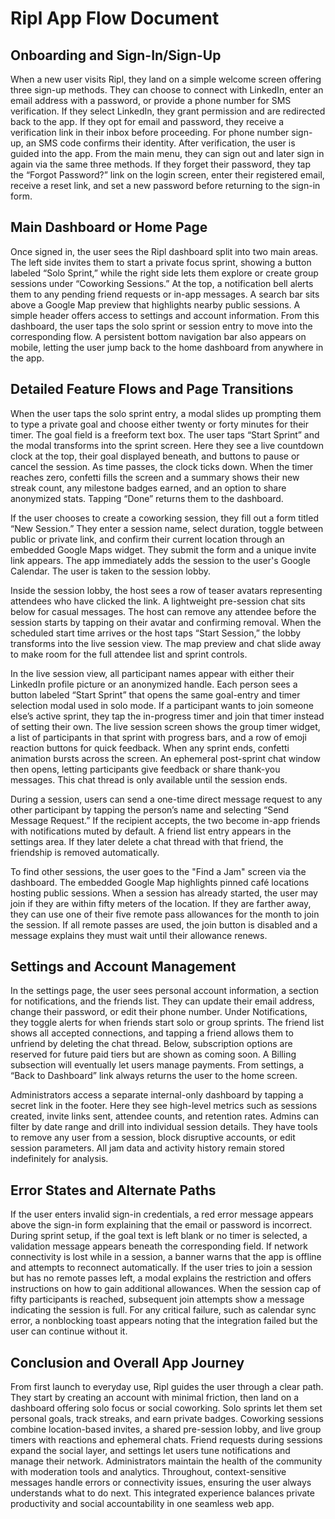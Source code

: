# Ripl App Flow Document

## Onboarding and Sign-In/Sign-Up

When a new user visits Ripl, they land on a simple welcome screen offering three sign-up methods. They can choose to connect with LinkedIn, enter an email address with a password, or provide a phone number for SMS verification. If they select LinkedIn, they grant permission and are redirected back to the app. If they opt for email and password, they receive a verification link in their inbox before proceeding. For phone number sign-up, an SMS code confirms their identity. After verification, the user is guided into the app. From the main menu, they can sign out and later sign in again via the same three methods. If they forget their password, they tap the “Forgot Password?” link on the login screen, enter their registered email, receive a reset link, and set a new password before returning to the sign-in form.

## Main Dashboard or Home Page

Once signed in, the user sees the Ripl dashboard split into two main areas. The left side invites them to start a private focus sprint, showing a button labeled “Solo Sprint,” while the right side lets them explore or create group sessions under “Coworking Sessions.” At the top, a notification bell alerts them to any pending friend requests or in-app messages. A search bar sits above a Google Map preview that highlights nearby public sessions. A simple header offers access to settings and account information. From this dashboard, the user taps the solo sprint or session entry to move into the corresponding flow. A persistent bottom navigation bar also appears on mobile, letting the user jump back to the home dashboard from anywhere in the app.

## Detailed Feature Flows and Page Transitions

When the user taps the solo sprint entry, a modal slides up prompting them to type a private goal and choose either twenty or forty minutes for their timer. The goal field is a freeform text box. The user taps “Start Sprint” and the modal transforms into the sprint screen. Here they see a live countdown clock at the top, their goal displayed beneath, and buttons to pause or cancel the session. As time passes, the clock ticks down. When the timer reaches zero, confetti fills the screen and a summary shows their new streak count, any milestone badges earned, and an option to share anonymized stats. Tapping “Done” returns them to the dashboard.

If the user chooses to create a coworking session, they fill out a form titled “New Session.” They enter a session name, select duration, toggle between public or private link, and confirm their current location through an embedded Google Maps widget. They submit the form and a unique invite link appears. The app immediately adds the session to the user's Google Calendar. The user is taken to the session lobby.

Inside the session lobby, the host sees a row of teaser avatars representing attendees who have clicked the link. A lightweight pre-session chat sits below for casual messages. The host can remove any attendee before the session starts by tapping on their avatar and confirming removal. When the scheduled start time arrives or the host taps “Start Session,” the lobby transforms into the live session view. The map preview and chat slide away to make room for the full attendee list and sprint controls.

In the live session view, all participant names appear with either their LinkedIn profile picture or an anonymized handle. Each person sees a button labeled “Start Sprint” that opens the same goal-entry and timer selection modal used in solo mode. If a participant wants to join someone else’s active sprint, they tap the in-progress timer and join that timer instead of setting their own. The live session screen shows the group timer widget, a list of participants in that sprint with progress bars, and a row of emoji reaction buttons for quick feedback. When any sprint ends, confetti animation bursts across the screen. An ephemeral post-sprint chat window then opens, letting participants give feedback or share thank-you messages. This chat thread is only available until the session ends.

During a session, users can send a one-time direct message request to any other participant by tapping the person’s name and selecting “Send Message Request.” If the recipient accepts, the two become in-app friends with notifications muted by default. A friend list entry appears in the settings area. If they later delete a chat thread with that friend, the friendship is removed automatically.

To find other sessions, the user goes to the "Find a Jam" screen via the dashboard. The embedded Google Map highlights pinned café locations hosting public sessions. When a session has already started, the user may join if they are within fifty meters of the location. If they are farther away, they can use one of their five remote pass allowances for the month to join the session. If all remote passes are used, the join button is disabled and a message explains they must wait until their allowance renews.

## Settings and Account Management

In the settings page, the user sees personal account information, a section for notifications, and the friends list. They can update their email address, change their password, or edit their phone number. Under Notifications, they toggle alerts for when friends start solo or group sprints. The friend list shows all accepted connections, and tapping a friend allows them to unfriend by deleting the chat thread. Below, subscription options are reserved for future paid tiers but are shown as coming soon. A Billing subsection will eventually let users manage payments. From settings, a “Back to Dashboard” link always returns the user to the home screen.

Administrators access a separate internal-only dashboard by tapping a secret link in the footer. Here they see high-level metrics such as sessions created, invite links sent, attendee counts, and retention rates. Admins can filter by date range and drill into individual session details. They have tools to remove any user from a session, block disruptive accounts, or edit session parameters. All jam data and activity history remain stored indefinitely for analysis.

## Error States and Alternate Paths

If the user enters invalid sign-in credentials, a red error message appears above the sign-in form explaining that the email or password is incorrect. During sprint setup, if the goal text is left blank or no timer is selected, a validation message appears beneath the corresponding field. If network connectivity is lost while in a session, a banner warns that the app is offline and attempts to reconnect automatically. If the user tries to join a session but has no remote passes left, a modal explains the restriction and offers instructions on how to gain additional allowances. When the session cap of fifty participants is reached, subsequent join attempts show a message indicating the session is full. For any critical failure, such as calendar sync error, a nonblocking toast appears noting that the integration failed but the user can continue without it.

## Conclusion and Overall App Journey

From first launch to everyday use, Ripl guides the user through a clear path. They start by creating an account with minimal friction, then land on a dashboard offering solo focus or social coworking. Solo sprints let them set personal goals, track streaks, and earn private badges. Coworking sessions combine location-based invites, a shared pre-session lobby, and live group timers with reactions and ephemeral chats. Friend requests during sessions expand the social layer, and settings let users tune notifications and manage their network. Administrators maintain the health of the community with moderation tools and analytics. Throughout, context-sensitive messages handle errors or connectivity issues, ensuring the user always understands what to do next. This integrated experience balances private productivity and social accountability in one seamless web app.